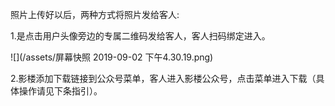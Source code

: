 照片上传好以后，两种方式将照片发给客人:

1.是点击用户头像旁边的专属二维码发给客人，客人扫码绑定进入。

![](/assets/屏幕快照 2019-09-02 下午4.30.19.png)

2.影楼添加下载链接到公众号菜单，客人进入影楼公众号，点击菜单进入下载（具体操作请见下条指引）。

